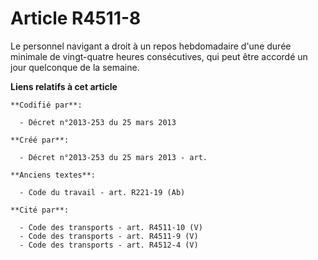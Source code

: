 # Article R4511-8

Le personnel navigant a droit à un repos hebdomadaire d'une durée minimale de vingt-quatre heures consécutives, qui peut être
accordé un jour quelconque de la semaine.

**Liens relatifs à cet article**

	**Codifié par**:

	  - Décret n°2013-253 du 25 mars 2013

	**Créé par**:

	  - Décret n°2013-253 du 25 mars 2013 - art.

	**Anciens textes**:

	  - Code du travail - art. R221-19 (Ab)

	**Cité par**:

	  - Code des transports - art. R4511-10 (V)
	  - Code des transports - art. R4511-9 (V)
	  - Code des transports - art. R4512-4 (V)
